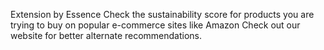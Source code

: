 Extension by Essence
Check the sustainability score for products you are trying to buy on popular e-commerce sites like Amazon
Check out our website for better alternate recommendations.
